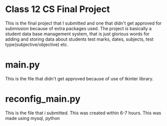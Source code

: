 # Class 12 CS Final Project
This is the final project that I submitted and one that didn't get approved for submission because of extra packages used. The project is basically a student data base management system, that is just glorious words for adding and storing data about students test marks, dates, subjects, test type(subjective/objective) etc.

# main.py
This is the file that didn't get approved because of use of tkinter library.

# reconfig_main.py
This is the file that i submitted. This was created within 6-7 hours. This was made using mysql, python
